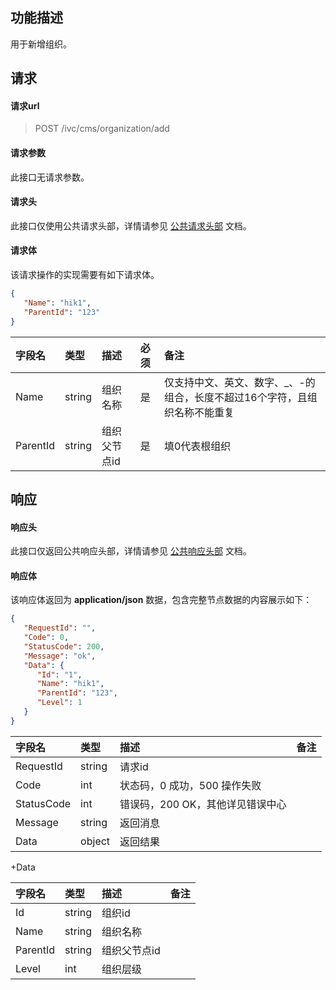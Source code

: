 ## 功能描述

用于新增组织。

## 请求

#### 请求url

> POST /ivc/cms/organization/add

#### 请求参数

此接口无请求参数。

#### 请求头

此接口仅使用公共请求头部，详情请参见 [公共请求头部](https://cloud.tencent.com/document/product/1344/50451) 文档。

#### 请求体

该请求操作的实现需要有如下请求体。

```json
{
   "Name": "hik1",
   "ParentId": "123"
}
```

| 字段名   | 类型   | 描述         | 必须 | 备注                                                         |
| :------- | :----- | :----------- | :--- | :----------------------------------------------------------- |
| Name     | string | 组织名称     | 是   | 仅支持中文、英文、数字、_、-的组合，长度不超过16个字符，且组织名称不能重复 |
| ParentId | string | 组织父节点id | 是   | 填0代表根组织                                                |

## 响应

#### 响应头

此接口仅返回公共响应头部，详情请参见 [公共响应头部](https://cloud.tencent.com/document/product/1344/50452) 文档。

#### 响应体

该响应体返回为 **application/json** 数据，包含完整节点数据的内容展示如下：

```json
{
   "RequestId": "",
   "Code": 0,
   "StatusCode": 200,
   "Message": "ok",
   "Data": {
      "Id": "1",
      "Name": "hik1",
      "ParentId": "123",
      "Level": 1
   }
}
```

| 字段名     | 类型   | 描述                             | 备注 |
| :--------- | :----- | :------------------------------- | :--- |
| RequestId  | string | 请求id                           |      |
| Code       | int    | 状态码，0 成功，500 操作失败     |      |
| StatusCode | int    | 错误码，200 OK，其他详见错误中心 |      |
| Message    | string | 返回消息                         |      |
| Data       | object | 返回结果                         |      |

+Data

| 字段名   | 类型   | 描述         | 备注 |
| :------- | :----- | :----------- | :--- |
| Id       | string | 组织id       |      |
| Name     | string | 组织名称     |      |
| ParentId | string | 组织父节点id |      |
| Level    | int    | 组织层级     |      |




